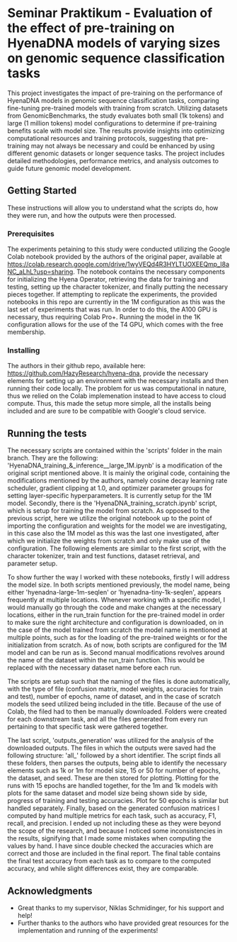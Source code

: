 # Seminar Praktikum - Evaluation of the effect of pre-training on HyenaDNA models of varying sizes on genomic sequence classification tasks  

This project investigates the impact of pre-training on the performance of HyenaDNA models in genomic sequence classification tasks, comparing
fine-tuning pre-trained models with training from scratch. Utilizing datasets from GenomicBenchmarks, the study evaluates both small (1k tokens) 
and large (1 million tokens) model configurations to determine if pre-training benefits scale with model size. The results provide insights into
optimizing computational resources and training protocols, suggesting that pre-training may not always be necessary and could be enhanced by using 
different genomic datasets or longer sequence tasks. The project includes detailed methodologies, performance metrics, and analysis outcomes to 
guide future genomic model development.


## Getting Started

These instructions will allow you to understand what the scripts do, how they were run, and how the outputs were then processed.

### Prerequisites

The experiments petaining to this study were conducted utilizing the Google Colab notebook provided by the authors of the original paper, available
at https://colab.research.google.com/drive/1wyVEQd4R3HYLTUOXEEQmp_I8aNC_aLhL?usp=sharing. The notebook contains the necessary components for initializing
the Hyena Operator, retrieving the data for training and testing, setting up the character tokenizer, and finally putting the necessary pieces together.
If attempting to replicate the experiments, the provided notebooks in this repo are currently in the 1M configuration as this was the last set of experiments
that was run. In order to do this, the A100 GPU is necessary, thus requiring Colab Pro+. Running the model in the 1K configuration allows for the use of the
T4 GPU, which comes with the free membership.

### Installing

The authors in their github repo, available here: https://github.com/HazyResearch/hyena-dna, provide the necessary elements for setting up an environment
with the necessary installs and then running their code locally. The problem for us was computational in nature, thus we relied on the Colab implemenation
instead to have access to cloud compute. Thus, this made the setup more simple, all the installs being included and are sure to be compatible with Google's
cloud service.


## Running the tests

The necessary scripts are contained within the 'scripts' folder in the main branch. They are the following: 'HyenaDNA_training_&_inference__large_1M.ipynb' is
a modification of the original script mentioned above. It is mainly the original code, containing the modifications mentioned by the authors, namely cosine decay
learning rate scheduler, gradient clipping at 1.0, and optimizer parameter groups for setting layer-specific hyperparameters. It is currently setup for the 
1M model. Secondly, there is the 'HyenaDNA_training_scratch.ipynb' script, which is setup for training the model from scratch. As opposed to the previous script,
here we utilize the original notebook up to the point of importing the configuration and weights for the model we are investigating, in this case also the 1M 
model as this was the last one investigated, after which we initialize the weights from scratch and only make use of the configuration. The following elements 
are similar to the first script, with the character tokenizer, train and test functions, dataset retrieval, and parameter setup.

To show further the way I worked with these notebooks, firstly I will address the model size. In both scripts mentioned previously, the model name, being either
'hyenadna-large-1m-seqlen' or 'hyenadna-tiny-1k-seqlen', appears frequently at multiple locations. Whenever working with a specific model, I would manually go through
the code and make changes at the necessary locations, either in the run_train function for the pre-trained model in order to make sure the right architecture and 
configuration is downloaded, on in the case of the model trained from scratch the model name is mentioned at multiple points, such as for the loading of the
pre-trained weights or for the initialization from scratch. As of now, both scripts are configured for the 1M model and can be run as is. Second manual modifications
revolves around the name of the dataset within the run_train function. This would be replaced with the necessary dataset name before each
run.

The scripts are setup such that the naming of the files is done automatically, with the type of file (confusion matrix, model weights, accuracies for train and test), 
number of epochs, name of dataset, and in the case of scratch models the seed utilized being included in the title. Because of the use of Colab, the filed had to then
be manually downloaded. Folders were created for each downstream task, and all the files generated from every run pertaining to that specific task were gathered together.

The last script, 'outputs_generation' was utilized for the analysis of the downloaded outputs. The files in which the outputs were saved had the following structure: 'all_'
followed by a short identifier. The script finds all these folders, then parses the outputs, being able to identify the necessary elements such as 1k or 1m for model size,
15 or 50 for number of epochs, the dataset, and seed. These are then stored for plotting. Plotting for the runs with 15 epochs are handled together, for the 1m and 1k models
with plots for the same dataset and model size being shown side by side, progress of training and testing accuracies. Plot for 50 epochs is similar but handled separately.
Finally, based on the generated confusion matrices I computed by hand multiple metrics for each task, such as accuracy, F1, recall, and precision. I ended up not including
these as they were beyond the scope of the research, and because I noticed some inconsistencies in the results, signifying that I made some mistakes when computing the 
values by hand. I have since double checked the accuracies which are correct and those are included in the final report. The final table contains the final test accuracy
from each task as to compare to the computed accuracy, and while slight differences exist, they are comparable.


## Acknowledgments

* Great thanks to my supervisor, Niklas Schmidinger, for his support and help!
* Further thanks to the authors who have provided great resources for the implementation and running of the experiments!
